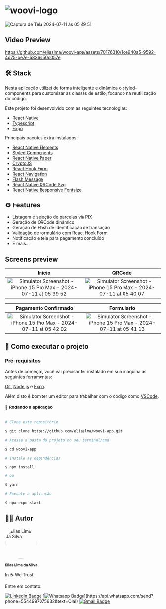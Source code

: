 # ![woovi-logo](https://github.com/eliaslma/woovi-app/assets/70176310/ff5911ac-7b77-4307-89d9-ff924299ba94)

![Captura de Tela 2024-07-11 às 05 49 51](https://github.com/eliaslma/woovi-app/assets/70176310/876207e6-38f6-4cc7-8e2d-9534c9025307)

## Video Preview

https://github.com/eliaslma/woovi-app/assets/70176310/1ce940a5-9592-4d75-be7e-5836d50c057e

## 🛠️ Stack
Nesta aplicação utilizei de forma inteligente e dinâmica o styled-components 
para customizar as classes de estilo, focando na reutilização do código.

Este projeto foi desenvolvido com as seguintes tecnologias:


- [React Native](https://reactnative.dev/)
- [Typescript](https://www.typescriptlang.org/)
- [Expo](https://expo.dev/)

Principais pacotes extra instalados:

- [React Native Elements](https://reactnativeelements.com/)
- [Styled Components](https://styled-components.com/)
- [React Native Paper](https://reactnativepaper.com/)
- [CryptoJS](https://www.npmjs.com/package/crypto-js)
- [React Hook Form](https://react-hook-form.com/)
- [React Navigation](https://reactnavigation.org/)
- [Flash Message](https://www.npmjs.com/package/react-native-flash-message)
- [React Native QRCode Svg](https://www.npmjs.com/package/react-native-qrcode-svg)
- [React Native Responsive Fontsize](https://www.npmjs.com/package/react-native-responsive-fontsize)


## ⚙️ Features

* Listagem e seleção de parcelas via PIX
* Geração de QRCode dinâmico
* Geração de Hash de identificação de transação
* Validação de formulário com React Hook Form
* Notificação e tela para pagamento concluído
* E mais...

## Screens preview


|                               Inicio                      |                               QRCode                                    |
| :------------------------------------------------------------------------: | :----------------------------------------------------------------------------: |
| ![Simulator Screenshot - iPhone 15 Pro Max - 2024-07-11 at 05 39 52](https://github.com/eliaslma/woovi-app/assets/70176310/09d13121-3692-41fa-8e41-895e56e74a3f)  | ![Simulator Screenshot - iPhone 15 Pro Max - 2024-07-11 at 05 40 07](https://github.com/eliaslma/woovi-app/assets/70176310/465d0771-e50a-4cfb-a0b1-060ec9543257)       |  

|                               Pagamento Confirmado                      |                               Formulario                                    |
| :------------------------------------------------------------------------: | :----------------------------------------------------------------------------: |
| ![Simulator Screenshot - iPhone 15 Pro Max - 2024-07-11 at 05 42 02](https://github.com/eliaslma/woovi-app/assets/70176310/b6f9d2d1-9379-4cab-a4f7-0c97f9bc4682) | ![Simulator Screenshot - iPhone 15 Pro Max - 2024-07-11 at 05 41 13](https://github.com/eliaslma/woovi-app/assets/70176310/8eb59a01-a7db-484e-a031-4ad0c99d8e1f)       |  

## [](https://github.com/eliaslma/woovi-app) 🚀 Como executar o projeto


### Pré-requisitos

Antes de começar, você vai precisar ter instalado em sua máquina as seguintes ferramentas:

[Git](https://git-scm.com), [Node.js](https://nodejs.org/en/) e [Expo](https://expo.dev).

Além disto é bom ter um editor para trabalhar com o código como [VSCode](https://code.visualstudio.com/).

#### 🧭 Rodando a aplicação

```bash

# Clone este repositório

$ git clone https://github.com/eliaslma/woovi-app.git

# Acesse a pasta do projeto no seu terminal/cmd

$ cd woovi-app

# Instale as dependências

$ npm install

# ou

$ yarn

# Execute a aplicação

$ npx expo start

```

## [](https://github.com/eliaslma) 👨‍🚀 Autor


<a href="https://github.com/eliaslma">

 <img style="border-radius: 50%;" src="https://avatars.githubusercontent.com/u/70176310?v=4" width="100px;" alt="Elias Lima da Silva"/>

 <br />

 <sub><b>Elias Lima da Silva</b></sub></a>

In ☕ We Trust!

Entre em contato:

[![Linkedin Badge](https://img.shields.io/badge/-LinkedIn-blue?style=for-the-badge&logo=Linkedin&logoColor=white&link=https://www.linkedin.com/in/elias-lima-da-silva-a933a713a/)](https://www.linkedin.com/in/elias-lima-da-silva-a933a713a/)
[![Whatsapp Badge](https://img.shields.io/badge/-Whatsapp-4CA143?style=for-the-badge&labelColor=4CA143&logo=whatsapp&logoColor=white&link=https://api.whatsapp.com/send?phone=5544997075632&text=Olá!)](https://api.whatsapp.com/send?phone=5544997075632&text=Olá!)
[![Gmail Badge](https://img.shields.io/badge/-Gmail-c14438?style=for-the-badge&logo=Gmail&logoColor=white&link=mailto:sci.eliaslima@gmail.com)](mailto:sci.eliaslima@gmail.com)
